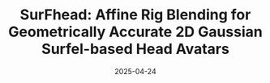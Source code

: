 ---
ref: surfhead
title: "SurFhead: Affine Rig Blending for Geometrically Accurate 2D Gaussian Surfel-based Head Avatars"
authors: Jaeseong Lee, Taewoong Kang, Marcel C. Buehler, Minjung Kim, Sungwon Hwang, Junha Hyung, Hyojin Jang, Jaegul Choo
date: 2025-04-24
venue: "International Conference on Learning Representations"
image: https://summertight.github.io/SurFhead/static/videos/cross_surf.mp4
external_project_page: https://summertight.github.io/SurFhead/
video:
talk:
paper: https://arxiv.org/abs/2410.11682
poster:
data:
code: https://github.com/summertight/surfhead_repo
conference_url:
equal_contributions:
award:
bibtex: "@inproceedings{
	lee2025surfhead,
	title={SurFhead: Affine Rig Blending for Geometrically Accurate 2D Gaussian Surfel Head Avatars},
	author={Jaeseong Lee and Taewoong Kang and Marcel Buehler and Min-Jung Kim and Sungwon Hwang and Junha Hyung and Hyojin Jang and Jaegul Choo},
	booktitle={The Thirteenth International Conference on Learning Representations},
	year={2025},
	url={https://openreview.net/forum?id=1x1gGg49jr}
}"
---